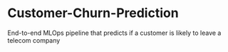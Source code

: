 # Customer-Churn-Prediction
End-to-end MLOps pipeline that predicts if a customer is likely to leave a telecom company

